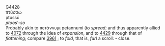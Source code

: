 <body>
  <p>G4428<br>  πτύσσω  <br> ptussō  <br><i>ptoos‘-so </i><br>Probably akin to   πετάννυμι    petannumi   (to <i>spread</i>; and thus apparently allied to <a href="g4072.htm">4072</a> through the idea of <i>expansion</i>, and to <a href="g4429.htm">4429</a> through that of <i>flattening</i>; compare <a href="g3961.htm">3961</a> ; to <i>fold</i>, that is, <i>furl</i> a scroll: - close.<br></p>
 </body>